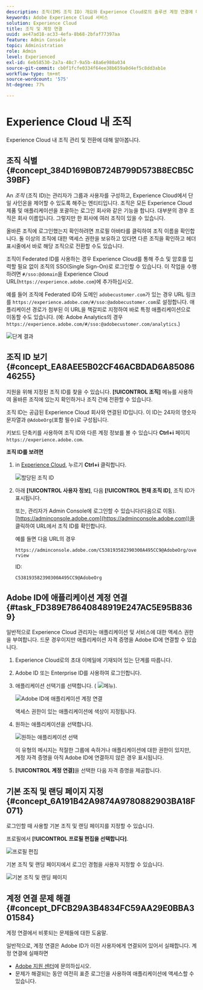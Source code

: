 ```yaml
---
description: 조직(IMS 조직 ID) 개요와 Experience Cloud로의 솔루션 계정 연결에 대해 알아봅니다.
keywords: Adobe Experience Cloud 서비스
solution: Experience Cloud
title: 조직 및 계정 연결
uuid: ae47ad18-ac33-4efa-8b68-2bfaf77397aa
feature: Admin Console
topic: Administration
role: Admin
level: Experienced
exl-id: 6eb58530-2a7a-48c7-9a5b-48a6e980a034
source-git-commit: cb0f1fcfe0334f64ee38b659a0d4ef5c8dd3ab1e
workflow-type: tm+mt
source-wordcount: '575'
ht-degree: 77%

---
```


# Experience Cloud 내 조직

Experience Cloud 내 조직 관리 및 전환에 대해 알아봅니다.

## 조직 식별 {#concept_384D169B0B724B799D573B8ECB5C39BF}

An *조직* (조직 ID)는 관리자가 그룹과 사용자를 구성하고, Experience Cloud에서 단일 사인온을 제어할 수 있도록 해주는 엔티티입니다. 조직은 모든 Experience Cloud 제품 및 애플리케이션을 포괄하는 로그인 회사와 같은 기능을 합니다. 대부분의 경우 조직은 회사 이름입니다. 그렇지만 한 회사에 여러 조직이 있을 수 있습니다.

올바른 조직에 로그인했는지 확인하려면 프로필 아바타를 클릭하여 조직 이름을 확인합니다. 둘 이상의 조직에 대한 액세스 권한을 보유하고 있다면 다른 조직을 확인하고 헤더 표시줄에서 바로 해당 조직으로 전환할 수도 있습니다.

조직이 Federated ID를 사용하는 경우 Experience Cloud를 통해 주소 및 암호를 입력할 필요 없이 조직의 SSO(Single Sign-On)로 로그인할 수 있습니다. 이 작업을 수행하려면 `#/sso:@domain`을 Experience Cloud URL(`https://experience.adobe.com`)에 추가하십시오.

예를 들어 조직에 Federated ID와 도메인 `adobecustomer.com`가 있는 경우 URL 링크를 `https://experience.adobe.com/#/sso:@adobecustomer.com`로 설정합니다. 애플리케이션 경로가 첨부된 이 URL을 책갈피로 지정하여 바로 특정 애플리케이션으로 이동할 수도 있습니다. (예: Adobe Analytics의 경우 `https://experience.adobe.com/#/sso:@adobecustomer.com/analytics`.)

![단계 결과](assets/organization-switch.png)

## 조직 ID 보기 {#concept_EA8AEE5B02CF46ACBDAD6A8508646255}

지원을 위해 지정된 조직 ID를 찾을 수 있습니다. **[!UICONTROL 조직]** 메뉴를 사용하여 올바른 조직에 있는지 확인하거나 조직 간에 전환할 수 있습니다.

조직 ID는 공급된 Experience Cloud 회사와 연결된 ID입니다. 이 ID는 24자의 영숫자 문자열과 `@AdobeOrg`(포함 필수)로 구성됩니다.

키보드 단축키를 사용하여 조직 ID와 다른 계정 정보를 볼 수 있습니다 **Ctrl+i** 페이지 `https://experience.adobe.com`.

**조직 ID를 보려면**

1. in [Experience Cloud](https://experience.adobe.com), 누르기 **Ctrl+i** 클릭합니다.

   ![할당된 조직 ID](assets/assigned-organization.png)

1. 아래 **[!UICONTROL 사용자 정보]**, 다음 **[!UICONTROL 현재 조직 ID]**, 조직 ID가 표시됩니다.

   또는, 관리자가 Admin Console에 로그인할 수 있습니다(다음으로 이동). [https://adminconsole.adobe.com](https://adminconsole.adobe.com))을 클릭하여 URL에서 조직 ID를 확인합니다.

   예를 들면 다음 URL의 경우

   `https://adminconsole.adobe.com/C538193582390300A495CC9@AdobeOrg/overview`

   ID:

   `C538193582390300A495CC9@AdobeOrg`

## Adobe ID에 애플리케이션 계정 연결 {#task_FD389E78640848919E247AC5E95B8369}

일반적으로 Experience Cloud 관리자는 애플리케이션 및 서비스에 대한 액세스 권한을 부여합니다. 드문 경우이지만 애플리케이션 자격 증명을 Adobe ID에 연결할 수 있습니다.

1. Experience Cloud로의 초대 이메일에 기재되어 있는 단계를 따릅니다.
1. Adobe ID 또는 Enterprise ID를 사용하여 로그인합니다.
1. 애플리케이션 선택기를 선택합니다. ( ![메뉴](assets/menu-icon.png)).

   ![Adobe ID에 애플리케이션 계정 연결](assets/solutions-active.png)

   액세스 권한이 있는 애플리케이션에 색상이 지정됩니다.
1. 원하는 애플리케이션을 선택합니다.

   ![원하는 애플리케이션 선택](assets/analytics-link-accounts.png)

   이 유형의 메시지는 적절한 그룹에 속하거나 애플리케이션에 대한 권한이 있지만, 계정 자격 증명을 아직 Adobe ID에 연결하지 않은 경우 표시됩니다.
1. **[!UICONTROL 계정 연결]**&#x200B;을 선택한 다음 자격 증명을 제공합니다.

## 기본 조직 및 랜딩 페이지 지정 {#concept_6A191B42A9874A9780882903BA18F071}

로그인할 때 사용할 기본 조직 및 랜딩 페이지를 지정할 수 있습니다.

프로필에서 **[!UICONTROL 프로필 편집을 선택합니다]**.

![프로필 편집](assets/edit-profile.png)

기본 조직 및 랜딩 페이지에서 로그인 경험을 사용자 지정할 수 있습니다.

![기본 조직 및 랜딩 페이지](assets/default-organization.png)

## 계정 연결 문제 해결 {#concept_DFCB29A3B4834FC59AA29E0BBA301584}

계정 연결에서 비롯되는 문제들에 대한 도움말.

일반적으로, 계정 연결은 Adobe ID가 이전 사용자에게 연결되어 있어서 실패합니다. 계정 연결에 실패하면

* [Adobe 지원 센터](https://experienceleague.adobe.com/?support-solution=General#support)에 문의하십시오.
* 문제가 해결되는 동안 여전히 표준 로그인을 사용하여 애플리케이션에 액세스할 수 있습니다.
